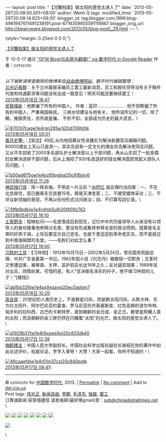 --- layout: post title: "【河蟹档案】做太阳的感觉太诱人了" date:
'2013-05-29T20:08:00.001+08:00' author: Wenh Q tags: modified\_time:
'2013-05-29T20:08:14.625+08:00' blogger\_id:
tag:blogger.com,1999:blog-4961947611491238191.post-6716359855591116867
blogger\_orig\_url:
http://binaryware.blogspot.com/2013/05/blog-post\_29.html --- \

 {style="margin: 0.25em 0 0 0;"}

[【河蟹档案】做太阳的感觉太诱人了](http://feedproxy.google.com/~r/chinagfwblog/~3/ztr1aeQ-Jvk/)

于 13-5-17 通过 ["GFW Blog(功夫网与翻墙)" via 数字时代 in Google
Reader](http://feeds2.feedburner.com/chinagfwblog) 作者：cctvcctv

\
*以下被新浪审查删除的微博来自[自由微博网站](https://freeweibo.com/)，数字时代编辑整理：*\
[兰州记者群](https://freeweibo.com/weibo/%40%E5%85%B0%E5%B7%9E%E8%AE%B0%E8%80%85%E7%BE%A4)：关于兰州晨报采编员工罢工最新消息，员工和报社领导没有关于稿件刊发和待遇薪资等问题没有达成一致意见！明天可能还要继续罢工！\
 [2013年05月16日 18:47](https://freeweibo.com/weibo/3578654686586423)\
[民智维新](https://freeweibo.com/weibo/%40%E6%B0%91%E6%99%BA%E7%BB%B4%E6%96%B0)：他欺骗了所有的中国人，
作者：蓝印 …………………. 他不但欺骗了所有的中国人，严重祸国殃民。
三峡水坝建设与他有关， 他所说所记的一切，除了瞒，推御责任，另外就是骗，
不折不扣，全部成为历史的最大谎言。\

[![8707d7cagw1e4rqn295w1j20d709h0tk](http://ww3.sinaimg.cn/large/8707d7cagw1e4rqn295w1j20d709h0tk.jpg)](http://ww3.sinaimg.cn/large/8707d7cagw1e4rqn295w1j20d709h0tk.jpg)\
 [2013年05月18日 00:01](https://freeweibo.com/weibo/3579096283562479)\
[風月史鑒-](https://freeweibo.com/weibo/%40%E9%A2%A8%E6%9C%88%E5%8F%B2%E9%91%92-)：【安边】49后,从内地招募女性进疆实为解决新疆官兵婚姻问题。80000湘女上天山只是其一。其实先招有一定文化的湘女优先解决老同志问题，又从华东招收了2000多名部队护士解决营以上干部问题，再从山东招了一批丧偶妇女解决连排干部问题，后从上海招了920名改造好的妓女解决国民党起义部队人员问题。\

[![b50ad675gw1e4pz65pgbqj20c816qjy6](http://ww3.sinaimg.cn/large/b50ad675gw1e4pz65pgbqj20c816qjy6.jpg)](http://ww3.sinaimg.cn/large/b50ad675gw1e4pz65pgbqj20c816qjy6.jpg)\
 [2013年05月16日 11:26](https://freeweibo.com/weibo/3578543696727040)\
[神武独行侠](https://freeweibo.com/weibo/%40%E7%A5%9E%E6%AD%A6%E7%8B%AC%E8%A1%8C%E4%BE%A0)：挥一挥衣袖，不带走一片云彩？[@阿忆](https://freeweibo.com/weibo/%40%E9%98%BF%E5%BF%86) 温总理约法四章：一、不在北京居住，现已搬离东交民巷15号，移居天津老家；二、不接受媒体采访；三、不评议新领袖的表现，不再以任何形式过问政治；四、不打算写回忆录。\

[![5ffb6bdbjw1e4rgfnb5u9j20f409z762](http://ww1.sinaimg.cn/thumbnail/5ffb6bdbjw1e4rgfnb5u9j20f409z762.jpg)](http://ww1.sinaimg.cn/large/5ffb6bdbjw1e4rgfnb5u9j20f409z762.jpg)\
 [2013年05月17日 18:10](https://freeweibo.com/weibo/3579007779855133)\
[土家野夫](https://freeweibo.com/weibo/%40%E5%9C%9F%E5%AE%B6%E9%87%8E%E5%A4%AB)：程映虹问——毛堂落成后到现在，记忆中中共历届领导人从来没有以领导人的身份隆重地参拜过毛堂，更没有形成集体参拜毛堂的政治惯例。就算是毛主席的好孩子胡，上任后要显示自己忠毛，也是千里迢迢到革命老区去，而不是就近到中南海隔壁的毛堂。——毛粉们对此怎么看？\
 [2013年05月17日 19:00](https://freeweibo.com/weibo/3579020392176672)\
[沉默的工具](https://freeweibo.com/weibo/%40%E6%B2%89%E9%BB%98%E7%9A%84%E5%B7%A5%E5%85%B7)：【习仲勋】：1913年10月15日－2002年5月24日，曾任国务院副总理、中共广东省委第一书记。1962年因小说《刘志丹》被撤销一切职务；文革时又惨遭迫害，被审查、关押、监护前后长达16年之久；反对逼宫胡某；1989年反对出兵，同情赵某。可惜的是，有人"坚决做毛泽东的孙子，绝不做习仲勋的儿子！"[蜡烛]\

[![abfbb326jw1e4px9xqavpj20ec0adgm7](http://ww1.sinaimg.cn/large/abfbb326jw1e4px9xqavpj20ec0adgm7.jpg)](http://ww1.sinaimg.cn/large/abfbb326jw1e4px9xqavpj20ec0adgm7.jpg)\
 [2013年05月16日 10:20](https://freeweibo.com/weibo/3578527137941875)\
[高会民](https://freeweibo.com/weibo/%40%E9%AB%98%E4%BC%9A%E6%B0%91)：20世纪的人类历史上，不是群星闪烁，而是群太阳闪烁。从斯大林、东方红太阳升、阿尔巴尼亚的霍查、罗马尼亚的齐奥塞斯库、红色高棉的波尔布特、匈牙利的拉科西、古巴的卡斯特罗、直到朝鲜的金日成、金正日，都曾是照耀人类的太阳；而且朝鲜的金三胖仍然在闪耀着"太阳"的光芒。做太阳的感觉太诱人了。\

[![a1929b37tw1e4r6xaws9uj20c833dk40](http://ww3.sinaimg.cn/large/a1929b37tw1e4r6xaws9uj20c833dk40.jpg)](http://ww3.sinaimg.cn/large/a1929b37tw1e4r6xaws9uj20c833dk40.jpg)\
 [2013年05月17日 12:39](https://freeweibo.com/weibo/3578924614812463)\
[梅鹤楼主](https://freeweibo.com/weibo/%40%E6%A2%85%E9%B9%A4%E6%A5%BC%E4%B8%BB)：中国人民大学副校长，中国社会科学出版社副社长谢韬在他的著作中如此论述评价，权威论证，字字入骨呀！大赞！大家一起看，你所不知道的！\

[![49caaefdjw1e4r01m37czj20c840pqtk](http://ww2.sinaimg.cn/large/49caaefdjw1e4r01m37czj20c840pqtk.jpg)](http://ww2.sinaimg.cn/large/49caaefdjw1e4r01m37czj20c840pqtk.jpg)\
 [2013年05月17日 08:41](https://freeweibo.com/weibo/3578864703802052)\

* * * * *

© cctvcctv for [中国数字时代](https://kexueshangwang.info/chinese),
2013. |
[Permalink](https://kexueshangwang.info/chinese/2013/05/%e3%80%90%e6%b2%b3%e8%9f%b9%e6%a1%a3%e6%a1%88%e3%80%91%e5%81%9a%e5%a4%aa%e9%98%b3%e7%9a%84%e6%84%9f%e8%a7%89%e5%a4%aa%e8%af%b1%e4%ba%ba%e4%ba%86/)
| [No
comment](https://kexueshangwang.info/chinese/2013/05/%e3%80%90%e6%b2%b3%e8%9f%b9%e6%a1%a3%e6%a1%88%e3%80%91%e5%81%9a%e5%a4%aa%e9%98%b3%e7%9a%84%e6%84%9f%e8%a7%89%e5%a4%aa%e8%af%b1%e4%ba%ba%e4%ba%86/#comments)
| Add to
[del.icio.us](http://del.icio.us/post?url=https://kexueshangwang.info/chinese/2013/05/%e3%80%90%e6%b2%b3%e8%9f%b9%e6%a1%a3%e6%a1%88%e3%80%91%e5%81%9a%e5%a4%aa%e9%98%b3%e7%9a%84%e6%84%9f%e8%a7%89%e5%a4%aa%e8%af%b1%e4%ba%ba%e4%ba%86/&title=%E3%80%90%E6%B2%B3%E8%9F%B9%E6%A1%A3%E6%A1%88%E3%80%91%E5%81%9A%E5%A4%AA%E9%98%B3%E7%9A%84%E6%84%9F%E8%A7%89%E5%A4%AA%E8%AF%B1%E4%BA%BA%E4%BA%86)
\
 Post tags:
[伟光正](https://kexueshangwang.info/chinese/tag/%e4%bc%9f%e5%85%89%e6%ad%a3/?category=18271),
[新闻自由](https://kexueshangwang.info/chinese/tag/%e6%96%b0%e9%97%bb%e8%87%aa%e7%94%b1/?category=18271),
[李鹏](https://kexueshangwang.info/chinese/tag/%e6%9d%8e%e9%b9%8f/?category=18271),
[毛泽东](https://kexueshangwang.info/chinese/tag/%e6%af%9b%e6%b3%bd%e4%b8%9c/?category=18271),
[独裁](https://kexueshangwang.info/chinese/tag/%e7%8b%ac%e8%a3%81/?category=18271),
[罢工](https://kexueshangwang.info/chinese/tag/%e7%bd%a2%e5%b7%a5/?category=18271)\
 订靠谱新闻 获穿墙捷径
请发电邮(最好用gmail)至：sub@chinadigitaltimes.net\
 \

[![](http://feeds.feedburner.com/~ff/chinagfwblog?d=yIl2AUoC8zA)](http://feeds.feedburner.com/~ff/chinagfwblog?a=ztr1aeQ-Jvk:U7N2JLb9l5A:yIl2AUoC8zA)
[![](http://feeds.feedburner.com/~ff/chinagfwblog?i=ztr1aeQ-Jvk:U7N2JLb9l5A:-BTjWOF_DHI)](http://feeds.feedburner.com/~ff/chinagfwblog?a=ztr1aeQ-Jvk:U7N2JLb9l5A:-BTjWOF_DHI)
[![](http://feeds.feedburner.com/~ff/chinagfwblog?i=ztr1aeQ-Jvk:U7N2JLb9l5A:F7zBnMyn0Lo)](http://feeds.feedburner.com/~ff/chinagfwblog?a=ztr1aeQ-Jvk:U7N2JLb9l5A:F7zBnMyn0Lo)
[![](http://feeds.feedburner.com/~ff/chinagfwblog?i=ztr1aeQ-Jvk:U7N2JLb9l5A:V_sGLiPBpWU)](http://feeds.feedburner.com/~ff/chinagfwblog?a=ztr1aeQ-Jvk:U7N2JLb9l5A:V_sGLiPBpWU)
[![](http://feeds.feedburner.com/~ff/chinagfwblog?d=qj6IDK7rITs)](http://feeds.feedburner.com/~ff/chinagfwblog?a=ztr1aeQ-Jvk:U7N2JLb9l5A:qj6IDK7rITs)
[![](http://feeds.feedburner.com/~ff/chinagfwblog?d=l6gmwiTKsz0)](http://feeds.feedburner.com/~ff/chinagfwblog?a=ztr1aeQ-Jvk:U7N2JLb9l5A:l6gmwiTKsz0)
[![](http://feeds.feedburner.com/~ff/chinagfwblog?i=ztr1aeQ-Jvk:U7N2JLb9l5A:gIN9vFwOqvQ)](http://feeds.feedburner.com/~ff/chinagfwblog?a=ztr1aeQ-Jvk:U7N2JLb9l5A:gIN9vFwOqvQ)
[![](http://feeds.feedburner.com/~ff/chinagfwblog?d=TzevzKxY174)](http://feeds.feedburner.com/~ff/chinagfwblog?a=ztr1aeQ-Jvk:U7N2JLb9l5A:TzevzKxY174)

![](http://feeds.feedburner.com/~r/chinagfwblog/~4/ztr1aeQ-Jvk)

\

